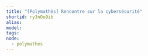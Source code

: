 ```yaml
---
title: "[Polymathès] Rencontre sur la cybersécurité"
shortid: ry3nOo9ib
alias:
model:
tags:
node: 
  - polymathes
---
```

